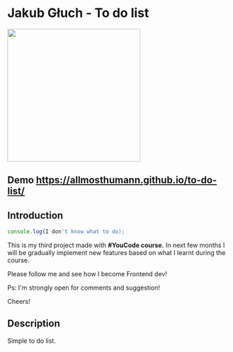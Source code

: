 # Jakub Głuch - To do list

<img src="https://i.imgur.com/JGsJMmk.png" height="300"/>


## Demo https://allmosthumann.github.io/to-do-list/

## Introduction

```javascript
console.log(I don't know what to do);
```

This is my third project made with <b>#YouCode course.</b> In next few months I will be gradually implement new features based on what I learnt during the course. 

Please follow me and see how I become Frontend dev! 

Ps: I'm strongly open for comments and suggestion!

Cheers!

## Description 

Simple to do list. 